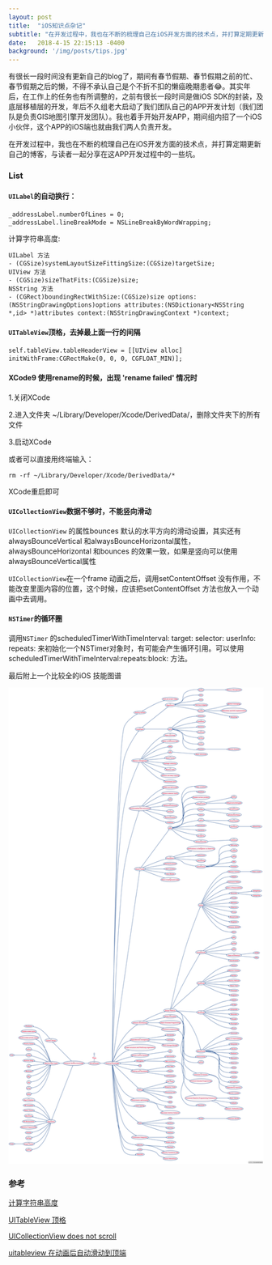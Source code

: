 ```yaml
---
layout: post
title:  "iOS知识点杂记"
subtitle: "在开发过程中，我也在不断的梳理自己在iOS开发方面的技术点，并打算定期更新自己的博客，与读者一起分享在这APP开发过程中的一些坑。"
date:   2018-4-15 22:15:13 -0400
background: '/img/posts/tips.jpg'
---
```


有很长一段时间没有更新自己的blog了，期间有春节假期、春节假期之前的忙、春节假期之后的懒，不得不承认自己是个不折不扣的懒癌晚期患者😂。其实年后，在工作上的任务也有所调整的，之前有很长一段时间是做iOS SDK的封装，及底层移植层的开发，年后不久组老大启动了我们团队自己的APP开发计划（我们团队是负责GIS地图引擎开发团队）。我也着手开始开发APP，期间组内招了一个iOS小伙伴，这个APP的iOS端也就由我们两人负责开发。

在开发过程中，我也在不断的梳理自己在iOS开发方面的技术点，并打算定期更新自己的博客，与读者一起分享在这APP开发过程中的一些坑。

### List

#### `UILabel`的自动换行：

```
_addressLabel.numberOfLines = 0;
_addressLabel.lineBreakMode = NSLineBreakByWordWrapping;

```
计算字符串高度:

```
UILabel 方法
- (CGSize)systemLayoutSizeFittingSize:(CGSize)targetSize;
UIView 方法
- (CGSize)sizeThatFits:(CGSize)size;
NSString 方法
- (CGRect)boundingRectWithSize:(CGSize)size options:(NSStringDrawingOptions)options attributes:(NSDictionary<NSString *,id> *)attributes context:(NSStringDrawingContext *)context;
```

#### `UITableView`顶格，去掉最上面一行的间隔

```
self.tableView.tableHeaderView = [[UIView alloc] initWithFrame:CGRectMake(0, 0, 0, CGFLOAT_MIN)];
```

#### XCode9 使用rename的时候，出现 'rename failed' 情况时

1.关闭XCode

2.进入文件夹 ~/Library/Developer/Xcode/DerivedData/，删除文件夹下的所有文件

3.启动XCode

或者可以直接用终端输入：

```
rm -rf ~/Library/Developer/Xcode/DerivedData/*
```
XCode重启即可

#### `UICollectionView`数据不够时，不能竖向滑动
`UICollectionView` 的属性bounces 默认的水平方向的滑动设置，其实还有alwaysBounceVertical 和alwaysBounceHorizontal属性，alwaysBounceHorizontal 和bounces 的效果一致，如果是竖向可以使用alwaysBounceVertical属性

`UICollectionView`在一个frame 动画之后，调用setContentOffset 没有作用，不能改变里面内容的位置，这个时候，应该把setContentOffset 方法也放入一个动画中去调用。

#### `NSTimer`的循环圈
调用`NSTimer` 的scheduledTimerWithTimeInterval: target: selector: userInfo: repeats: 来初始化一个NSTimer对象时，有可能会产生循环引用。可以使用scheduledTimerWithTimeInterval:repeats:block: 方法。

最后附上一个比较全的iOS 技能图谱

![ROADMAP](/imgs/ROADMAP.png)

### 参考
[计算字符串高度](http://nextcocoa.com/uilabel-gen-ju-nei-rong-ji-suan-gao-du-de-san-chong-fang-fa/)

[UITableView 顶格](https://blog.sunnyxx.com/2015/04/15/ios-hide-grouped-tableview-header/)

[UICollectionView does not scroll](https://stackoverflow.com/questions/16069357/uicollectionview-does-not-scroll)

[uitableview 在动画后自动滑动到顶端](https://github.com/caoimghgin/TableViewCellWithAutoLayout/issues/13/tour/getting-started/)
